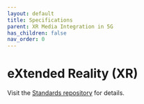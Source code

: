 ```yaml
---
layout: default
title: Specifications
parent: XR Media Integration in 5G
has_children: false
nav_order: 0
---
```


# eXtended Reality (XR)
Visit the [Standards repository](https://5g-mag.github.io/Standards/pages/xr.html) for details.
